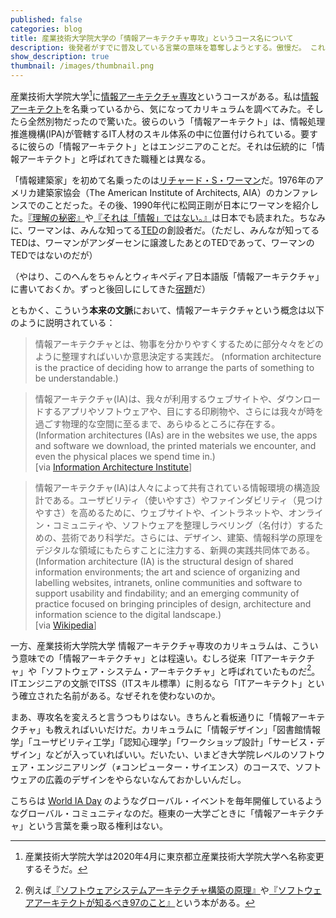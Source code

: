 ```yaml
---
published: false
categories: blog
title: 産業技術大学院大学の「情報アーキテクチャ専攻」というコース名について
description: 後発者がすでに普及している言葉の意味を簒奪しようとする。傲慢だ。 これは「情報アーキテクチャ」ではない。
show_description: true
thumbnail: /images/thumbnail.png
---
```


産業技術大学院大学[^aiit]に[情報アーキテクチャ専攻](https://aiit.ac.jp/master_program/isa/)というコースがある。私は[情報アーキテクト](/blog/2014/04/25/future-of-information-architect.html)を名乗っているから、気になってカリキュラムを調べてみた。そしたら全然別物だったので驚いた。彼らのいう「情報アーキテクト」は、情報処理推進機構(IPA)が管轄するIT人材のスキル体系の中に位置付けられている。要するに彼らの「情報アーキテクト」とはエンジニアのことだ。それは伝統的に「情報アーキテクト」と呼ばれてきた職種とは異なる。

[^aiit]: 産業技術大学院大学は2020年4月に東京都立産業技術大学院大学へ名称変更するそうだ。

「情報建築家」を初めて名乗ったのは[リチャード・S・ワーマン][rsw]だ。1976年のアメリカ建築家協会（The American Institute of Architects, AIA）のカンファレンスでのことだった。その後、1990年代に松岡正剛が日本にワーマンを紹介した。[『理解の秘密』][wurman-magical-instruction]や[『それは「情報」ではない。』][information-anxiety-2]は日本でも読まれた。ちなみに、ワーマンは、みんな知ってる[TED][ted]の創設者だ。（ただし、みんなが知ってるTEDは、ワーマンがアンダーセンに譲渡したあとのTEDであって、ワーマンのTEDではないのだが）

[rsw]: https://en.wikipedia.org/wiki/Richard_Saul_Wurman
[wurman-magical-instruction]: https://amzn.to/2Vo1GYB
[information-anxiety-2]: https://amzn.to/384MNNt
[ted]: https://www.ted.com/

（やはり、このへんをちゃんとウィキペディア日本語版「情報アーキテクチャ」に書いておくか。ずっと後回しにしてきた[宿題][wikipedia-ux]だ）

[wikipedia-ux]: /activity/2017/09/20/wikipedia-ux.html

ともかく、こういう**本来の文脈**において、情報アーキテクチャという概念は以下のように説明されている：

> 情報アーキテクチャとは、物事を分かりやすくするために部分々々をどのように整理すればいいか意思決定する実践だ。 (nformation architecture is the practice of deciding how to arrange the parts of something to be understandable.)

> 情報アーキテクチャ(IA)は、我々が利用するウェブサイトや、ダウンロードするアプリやソフトウェアや、目にする印刷物や、さらには我々が時を過ごす物理的な空間に至るまで、あらゆるところに存在する。 (Information architectures (IAs) are in the websites we use, the apps and software we download, the printed materials we encounter, and even the physical places we spend time in.)  
[via [Information Architecture Institute](https://iainstitute.org/what-is-ia)]

> 情報アーキテクチャ(IA)は人々によって共有されている情報環境の構造設計である。ユーザビリティ（使いやすさ）やファインダビリティ（見つけやすさ）を高めるために、ウェブサイトや、イントラネットや、オンライン・コミュニティや、ソフトウェアを整理しラベリング（名付け）するための、芸術であり科学だ。さらには、デザイン、建築、情報科学の原理をデジタルな領域にもたらすことに注力する、新興の実践共同体である。 (Information architecture (IA) is the structural design of shared information environments; the art and science of organizing and labelling websites, intranets, online communities and software to support usability and findability; and an emerging community of practice focused on bringing principles of design, architecture and information science to the digital landscape.)  
[via [Wikipedia](https://en.wikipedia.org/wiki/Information_architecture)]

一方、産業技術大学院大学 情報アーキテクチャ専攻のカリキュラムは、こういう意味での「情報アーキテクチャ」とは程遠い。むしろ従来「ITアーキテクチャ」や「ソフトウェア・システム・アーキテクチャ」と呼ばれていたものだ[^software-systems-architecture]。ITエンジニアの文脈でITSS（ITスキル標準）に則るなら「ITアーキテクト」という確立された名前がある。なぜそれを使わないのか。

[^software-systems-architecture]: 例えば[『ソフトウェアシステムアーキテクチャ構築の原理』](https://amzn.to/2ToVRHy)や[『ソフトウェアアーキテクトが知るべき97のこと』](https://amzn.to/2wTSuAX)という本がある。

まあ、専攻名を変えろと言うつもりはない。きちんと看板通りに「情報アーキテクチャ」も教えればいいだけだ。カリキュラムに「情報デザイン」「図書館情報学」「ユーザビリティ工学」「認知心理学」「ワークショップ設計」「サービス・デザイン」などが入っていればいい。だいたい、いまどき大学院レベルのソフトウェア・エンジニアリング（≠コンピューター・サイエンス）のコースで、ソフトウェアの広義のデザインをやらないなんておかしいんだし。

こちらは [World IA Day](/activity/2020/01/28/world-ia-day-fukuoka-2020.html) のようなグローバル・イベントを毎年開催しているようなグローバル・コミュニティなのだ。極東の一大学ごときに「情報アーキテクチャ」という言葉を乗っ取る権利はない。
